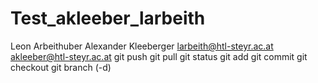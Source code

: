 # Test_akleeber_larbeith
Leon Arbeithuber
Alexander Kleeberger
larbeith@htl-steyr.ac.at
akleeber@htl-steyr.ac.at
git push
git pull
git status
git add
git commit
git checkout
git branch (-d)